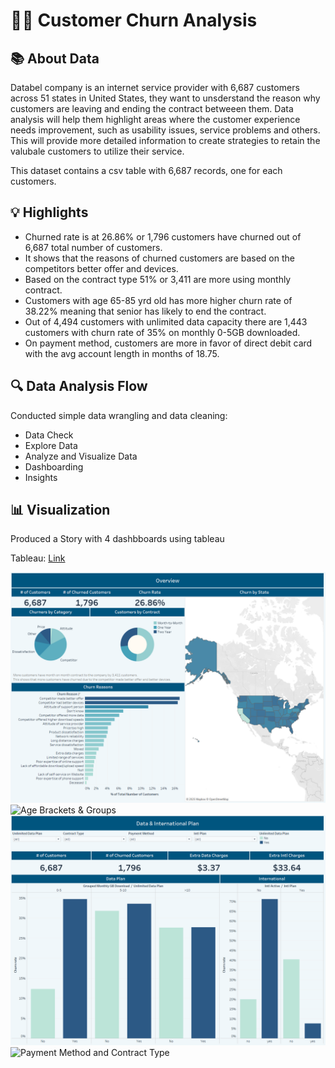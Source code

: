 # 🧑‍💻 Customer Churn Analysis

## 📚 About Data

Databel company is an internet service provider with 6,687 customers across 51 states in United States, they want to unsderstand the reason why customers are leaving and ending the contract betweeen them. Data analysis will help them highlight areas where the customer experience needs improvement, such as usability issues, service problems and others. This will provide more detailed information to create strategies to retain the valubale customers to utilize their service.

This dataset contains a csv table with 6,687 records, one for each customers.


## 💡 Highlights

- Churned rate is at 26.86% or 1,796 customers have churned out of 6,687 total number of customers.
- It shows that the reasons of churned customers are based on the competitors better offer and devices.
- Based on the contract type 51% or 3,411 are more using monthly contract.
- Customers with age 65-85 yrd old has more higher churn rate of 38.22% meaning that senior has likely to end the contract.
- Out of 4,494 customers with unlimited data capacity there are 1,443 customers with churn rate of 35% on monthly 0-5GB downloaded.
- On payment method, customers are more in favor of direct debit card with the avg account length in months of 18.75.


## 🔍️ Data Analysis Flow 

Conducted simple data wrangling and data cleaning:
- Data Check
- Explore Data
- Analyze and Visualize Data
- Dashboarding
- Insights


## 📊 Visualization

Produced a Story with 4 dashbboards using tableau

Tableau: [Link](https://public.tableau.com/app/profile/norizza.cruz1812/viz/CustomerChurnAnalysis_17422855016420/ChurnAnalysis)

![Overview](https://github.com/norizzacruz/Customer/blob/main/Overview.png?raw=true)
![Age Brackets & Groups](https://github.com/norizzacruz/Customer-Churn-Analysis/blob/main/Age%20Brackets%20&%20Groups.png?raw=true)
![Data International Plan](https://github.com/norizzacruz/Customer/blob/main/Data%20and%20International%20Plan.png?raw=true)
![Payment Method and Contract Type](https://github.com/user-attachments/assets/9310a98f-5750-47f3-93d4-02e9f1296e1a)





